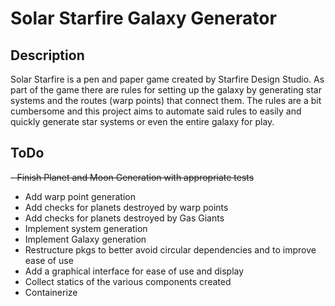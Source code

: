 # Solar Starfire Galaxy Generator

## Description

Solar Starfire is a pen and paper game created by Starfire Design Studio.  As part of the game there are rules for setting up the galaxy by generating star systems and the routes (warp points) that connect them.  The rules are a bit cumbersome and this project aims to automate said rules to easily and quickly generate star systems or even the entire galaxy for play.

## ToDo

~~- Finish Planet and Moon Generation with appropriate tests~~
- Add warp point generation
- Add checks for planets destroyed by warp points
- Add checks for planets destroyed by Gas Giants
- Implement system generation
- Implement Galaxy generation
- Restructure pkgs to better avoid circular dependencies and to improve ease of use
- Add a graphical interface for ease of use and display
- Collect statics of the various components created
- Containerize 